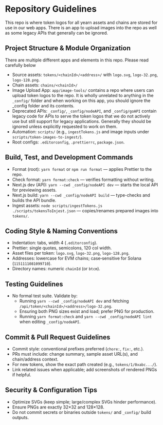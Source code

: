 # Repository Guidelines

This repo is where token logos for all yearn assets and chains are stored for use in our web apps. There is an app to upload images into the repo as well as some legacy APIs that generally can be ignored.

## Project Structure & Module Organization

There are multiple different apps and elements in this repo. Please read carefully below

- Source assets: `tokens/<chainId>/<address>/` with `logo.svg`, `logo-32.png`, `logo-128.png`.
- Chain assets: `chains/<chainId>/`
- Image Upload App: `app/image-tools/` contains a repo where users can upload token logos to the repo. It is wholly unrelated to anything in the `_config/` folder and when working on this app, you should ignore the _config folder and its contents.
- Deprecated APIs: `_config/`, `_config/nodeAPI`, and `_config/goAPI` contain legacy code for APIs to serve the token logos that we do not actively use but still support for legacy applications. Generally they should be ignored unless explicitly requested to work on them.
- Automation: `scripts/` (e.g., `ingestTokens.js` and image inputs under `scripts/token-images-to-ingest/`).
- Root configs: `.editorconfig`, `.prettierrc`, `package.json`.

## Build, Test, and Development Commands

- Format (root): `yarn format` or `npm run format` — applies Prettier to the repo.
- Check format: `yarn format:check` — verifies formatting without writing.
- Next.js dev (API): `yarn --cwd _config/nodeAPI dev` — starts the local API for previewing assets.
- Next.js build: `yarn --cwd _config/nodeAPI build` — type-checks and builds the API bundle.
- Ingest assets: `node scripts/ingestTokens.js ./scripts/tokensToInjest.json` — copies/renames prepared images into `tokens/`.

## Coding Style & Naming Conventions

- Indentation: tabs, width 4 (`.editorconfig`).
- Prettier: single quotes, semicolons, 120 col width.
- Asset files per token: `logo.svg`, `logo-32.png`, `logo-128.png`.
- Addresses: lowercase for EVM chains; case‑sensitive for Solana (`1151111081099710`).
- Directory names: numeric `chainId` (or `btcm`).

## Testing Guidelines

- No formal test suite. Validate by:
  - Running `yarn --cwd _config/nodeAPI dev` and fetching `/api/token/<chainId>/<address>/logo-32.png`.
  - Ensuring both PNG sizes exist and load; prefer PNG for production.
  - Running `yarn format:check` and `yarn --cwd _config/nodeAPI lint` when editing `_config/nodeAPI`.

## Commit & Pull Request Guidelines

- Commit style: conventional prefixes preferred (`chore:`, `fix:`, etc.).
- PRs must include: change summary, sample asset URL(s), and chain/address context.
- For new tokens, show the exact path created (e.g., `tokens/1/0xabc.../`).
- Link related issues when applicable; add screenshots of rendered PNGs if helpful.

## Security & Configuration Tips

- Optimize SVGs (keep simple; large/complex SVGs hinder performance).
- Ensure PNGs are exactly 32×32 and 128×128.
- Do not commit secrets or binaries outside `tokens/` and `_config/` build outputs.
